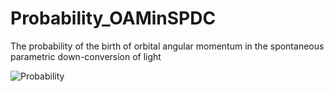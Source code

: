 # Probability_OAMinSPDC
The probability of the birth of orbital angular momentum in the spontaneous parametric down-conversion of light

![Probability](https://user-images.githubusercontent.com/116585464/220109833-d70acf97-142b-44f9-a436-fba670d1c2e4.jpg)

